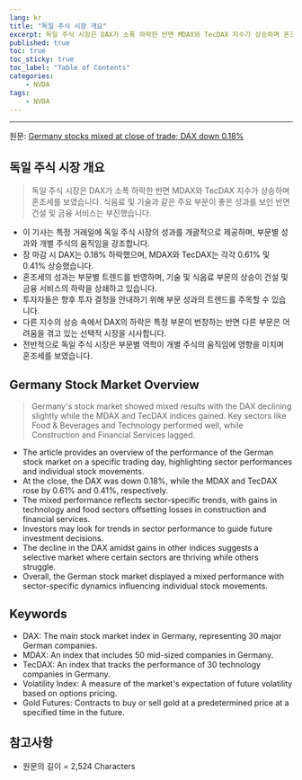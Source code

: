 ```yaml
---
lang: kr
title: "독일 주식 시장 개요"
excerpt: 독일 주식 시장은 DAX가 소폭 하락한 반면 MDAX와 TecDAX 지수가 상승하며 혼조세를 보였습니다. 식음료 및 기술과 같은 주요 부문이 좋은 성과를 보인 반면 건설 및 금융 서비스는 부진했습니다.
published: true
toc: true
toc_sticky: true
toc_label: "Table of Contents"
categories:
    - NVDA
tags:
    - NVDA
---
```


---

  원문: [Germany stocks mixed at close of trade; DAX down 0.18%](https://www.investing.com/news/stock-market-news/germany-stocks-mixed-at-close-of-trade-dax-down-018-3789164)

## 독일 주식 시장 개요

> 독일 주식 시장은 DAX가 소폭 하락한 반면 MDAX와 TecDAX 지수가 상승하며 혼조세를 보였습니다. 식음료 및 기술과 같은 주요 부문이 좋은 성과를 보인 반면 건설 및 금융 서비스는 부진했습니다.


- 이 기사는 특정 거래일에 독일 주식 시장의 성과를 개괄적으로 제공하며, 부문별 성과와 개별 주식의 움직임을 강조합니다.
- 장 마감 시 DAX는 0.18% 하락했으며, MDAX와 TecDAX는 각각 0.61% 및 0.41% 상승했습니다.
- 혼조세의 성과는 부문별 트렌드를 반영하며, 기술 및 식음료 부문의 상승이 건설 및 금융 서비스의 하락을 상쇄하고 있습니다.
- 투자자들은 향후 투자 결정을 안내하기 위해 부문 성과의 트렌드를 주목할 수 있습니다.
- 다른 지수의 상승 속에서 DAX의 하락은 특정 부문이 번창하는 반면 다른 부문은 어려움을 겪고 있는 선택적 시장을 시사합니다.
- 전반적으로 독일 주식 시장은 부문별 역학이 개별 주식의 움직임에 영향을 미치며 혼조세를 보였습니다.

## Germany Stock Market Overview

> Germany's stock market showed mixed results with the DAX declining slightly while the MDAX and TecDAX indices gained. Key sectors like Food & Beverages and Technology performed well, while Construction and Financial Services lagged.


- The article provides an overview of the performance of the German stock market on a specific trading day, highlighting sector performances and individual stock movements.
- At the close, the DAX was down 0.18%, while the MDAX and TecDAX rose by 0.61% and 0.41%, respectively.
- The mixed performance reflects sector-specific trends, with gains in technology and food sectors offsetting losses in construction and financial services.
- Investors may look for trends in sector performance to guide future investment decisions.
- The decline in the DAX amidst gains in other indices suggests a selective market where certain sectors are thriving while others struggle.
- Overall, the German stock market displayed a mixed performance with sector-specific dynamics influencing individual stock movements.

## Keywords

- DAX: The main stock market index in Germany, representing 30 major German companies.
- MDAX: An index that includes 50 mid-sized companies in Germany.
- TecDAX: An index that tracks the performance of 30 technology companies in Germany.
- Volatility Index: A measure of the market's expectation of future volatility based on options pricing.
- Gold Futures: Contracts to buy or sell gold at a predetermined price at a specified time in the future.

## 참고사항

- 원문의 길이 = 2,524 Characters

